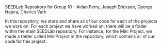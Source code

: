 SEEDLab Repository for Group 10 - Aidan Ferry, Joseph Erickson, George Najera, Charles Vath

In this repository, we store and share all of our code for each of the projects we work on. For each project we have worked on, there will be a folder within the 
main SEEDLab repository. For instance, for the Mini Project, we made a folder called MiniProject in the repository, which contains all of our code for this project.
